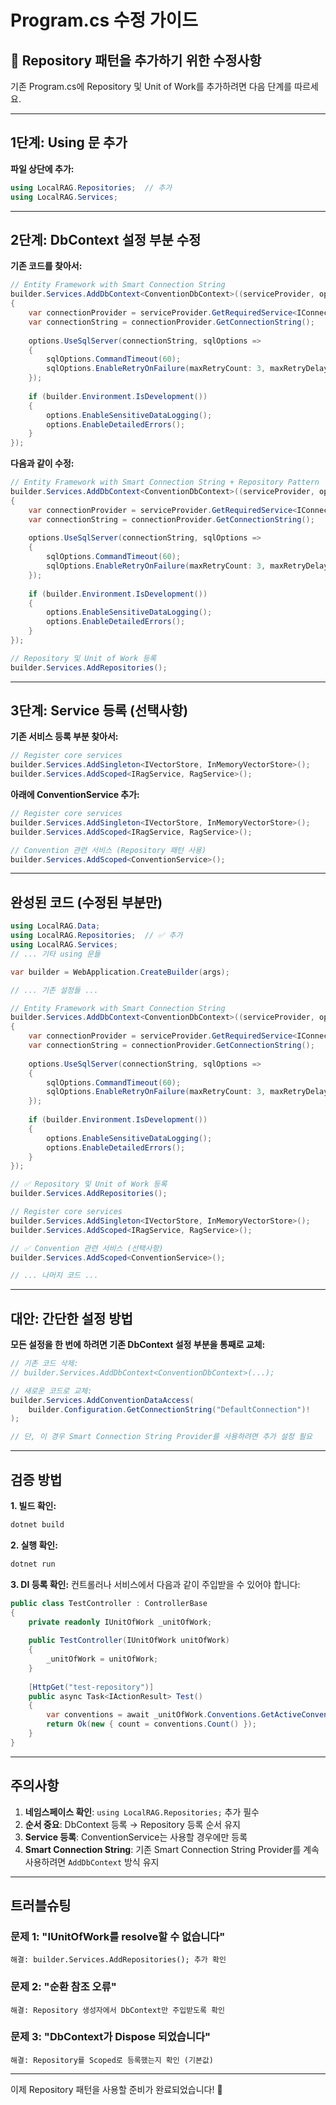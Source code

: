 # Program.cs 수정 가이드

## 📝 Repository 패턴을 추가하기 위한 수정사항

기존 Program.cs에 Repository 및 Unit of Work를 추가하려면 다음 단계를 따르세요.

---

## 1단계: Using 문 추가

**파일 상단에 추가:**

```csharp
using LocalRAG.Repositories;  // 추가
using LocalRAG.Services;
```

---

## 2단계: DbContext 설정 부분 수정

**기존 코드를 찾아서:**

```csharp
// Entity Framework with Smart Connection String
builder.Services.AddDbContext<ConventionDbContext>((serviceProvider, options) =>
{
    var connectionProvider = serviceProvider.GetRequiredService<IConnectionStringProvider>();
    var connectionString = connectionProvider.GetConnectionString();
    
    options.UseSqlServer(connectionString, sqlOptions =>
    {
        sqlOptions.CommandTimeout(60);
        sqlOptions.EnableRetryOnFailure(maxRetryCount: 3, maxRetryDelay: TimeSpan.FromSeconds(5), errorNumbersToAdd: null);
    });
    
    if (builder.Environment.IsDevelopment())
    {
        options.EnableSensitiveDataLogging();
        options.EnableDetailedErrors();
    }
});
```

**다음과 같이 수정:**

```csharp
// Entity Framework with Smart Connection String + Repository Pattern
builder.Services.AddDbContext<ConventionDbContext>((serviceProvider, options) =>
{
    var connectionProvider = serviceProvider.GetRequiredService<IConnectionStringProvider>();
    var connectionString = connectionProvider.GetConnectionString();
    
    options.UseSqlServer(connectionString, sqlOptions =>
    {
        sqlOptions.CommandTimeout(60);
        sqlOptions.EnableRetryOnFailure(maxRetryCount: 3, maxRetryDelay: TimeSpan.FromSeconds(5), errorNumbersToAdd: null);
    });
    
    if (builder.Environment.IsDevelopment())
    {
        options.EnableSensitiveDataLogging();
        options.EnableDetailedErrors();
    }
});

// Repository 및 Unit of Work 등록
builder.Services.AddRepositories();
```

---

## 3단계: Service 등록 (선택사항)

**기존 서비스 등록 부분 찾아서:**

```csharp
// Register core services
builder.Services.AddSingleton<IVectorStore, InMemoryVectorStore>();
builder.Services.AddScoped<IRagService, RagService>();
```

**아래에 ConventionService 추가:**

```csharp
// Register core services
builder.Services.AddSingleton<IVectorStore, InMemoryVectorStore>();
builder.Services.AddScoped<IRagService, RagService>();

// Convention 관련 서비스 (Repository 패턴 사용)
builder.Services.AddScoped<ConventionService>();
```

---

## 완성된 코드 (수정된 부분만)

```csharp
using LocalRAG.Data;
using LocalRAG.Repositories;  // ✅ 추가
using LocalRAG.Services;
// ... 기타 using 문들

var builder = WebApplication.CreateBuilder(args);

// ... 기존 설정들 ...

// Entity Framework with Smart Connection String
builder.Services.AddDbContext<ConventionDbContext>((serviceProvider, options) =>
{
    var connectionProvider = serviceProvider.GetRequiredService<IConnectionStringProvider>();
    var connectionString = connectionProvider.GetConnectionString();
    
    options.UseSqlServer(connectionString, sqlOptions =>
    {
        sqlOptions.CommandTimeout(60);
        sqlOptions.EnableRetryOnFailure(maxRetryCount: 3, maxRetryDelay: TimeSpan.FromSeconds(5), errorNumbersToAdd: null);
    });
    
    if (builder.Environment.IsDevelopment())
    {
        options.EnableSensitiveDataLogging();
        options.EnableDetailedErrors();
    }
});

// ✅ Repository 및 Unit of Work 등록
builder.Services.AddRepositories();

// Register core services
builder.Services.AddSingleton<IVectorStore, InMemoryVectorStore>();
builder.Services.AddScoped<IRagService, RagService>();

// ✅ Convention 관련 서비스 (선택사항)
builder.Services.AddScoped<ConventionService>();

// ... 나머지 코드 ...
```

---

## 대안: 간단한 설정 방법

**모든 설정을 한 번에 하려면 기존 DbContext 설정 부분을 통째로 교체:**

```csharp
// 기존 코드 삭제:
// builder.Services.AddDbContext<ConventionDbContext>(...);

// 새로운 코드로 교체:
builder.Services.AddConventionDataAccess(
    builder.Configuration.GetConnectionString("DefaultConnection")!
);

// 단, 이 경우 Smart Connection String Provider를 사용하려면 추가 설정 필요
```

---

## 검증 방법

**1. 빌드 확인:**
```bash
dotnet build
```

**2. 실행 확인:**
```bash
dotnet run
```

**3. DI 등록 확인:**
컨트롤러나 서비스에서 다음과 같이 주입받을 수 있어야 합니다:

```csharp
public class TestController : ControllerBase
{
    private readonly IUnitOfWork _unitOfWork;
    
    public TestController(IUnitOfWork unitOfWork)
    {
        _unitOfWork = unitOfWork;
    }
    
    [HttpGet("test-repository")]
    public async Task<IActionResult> Test()
    {
        var conventions = await _unitOfWork.Conventions.GetActiveConventionsAsync();
        return Ok(new { count = conventions.Count() });
    }
}
```

---

## 주의사항

1. **네임스페이스 확인**: `using LocalRAG.Repositories;` 추가 필수
2. **순서 중요**: DbContext 등록 → Repository 등록 순서 유지
3. **Service 등록**: ConventionService는 사용할 경우에만 등록
4. **Smart Connection String**: 기존 Smart Connection String Provider를 계속 사용하려면 `AddDbContext` 방식 유지

---

## 트러블슈팅

### 문제 1: "IUnitOfWork를 resolve할 수 없습니다"
```
해결: builder.Services.AddRepositories(); 추가 확인
```

### 문제 2: "순환 참조 오류"
```
해결: Repository 생성자에서 DbContext만 주입받도록 확인
```

### 문제 3: "DbContext가 Dispose 되었습니다"
```
해결: Repository를 Scoped로 등록했는지 확인 (기본값)
```

---

이제 Repository 패턴을 사용할 준비가 완료되었습니다! 🎉
